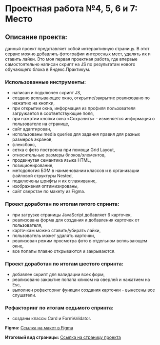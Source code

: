 # Проектная работа №4, 5, 6 и 7: Место

## Описание проекта:
данный проект представляет собой интерактивную страницу. В этот сервис можно добавлять фотографии интересных мест, удалять их и ставить лайки.
Это моя первая проектная работа, где впервые самостоятельно написан скрипт на JS по результатам нового обучающего блока в Яндекс.Практикум.

### Использованные инструменты:
* написан и подключен скрипт JS,
* создано всплывающее окно, открытие/закрытие реализовано по нажатию на кнопки,
* при открытии окна, информация из профиля пользователя загружается в соответствующие поля,
* при нажатии кнопки окна «Сохранить» - изменяется информация о пользователе на странице,
* сайт адаптирован,
* использованы media queries для задания правил для разных размеров экранов,
* флексбокс,
* сетка с фото построена при помощи Grid Layout,
* относительные размеры блоков/элементов,
* продвинутая семантика языка HTML,
* позиционирование,
* методология БЭМ в наименовании классов и в организации файловой структуры Nested,
* подключены шрифты и их сглаживание,
* изображения оптимизированы,
* сайт сверстан по макету из Figma.

### Проект доработан по итогам пятого спринта:
* при загрузке страницы JavaScript  добавляет 6 карточек,
* реализована форма для создания и добавления карточек от пользователя,
* карточкам можно ставить/убирать лайки,
* пользователь может удалять карточки,
* реализован режим просмотра фото в отдельном всплывающем окне,
* все попапы плавно открываются и закрываются.

### Проект доработан по итогам шестого спринта:
* добавлен скрипт для валидации всех форм,
* реализовано закрытие попапа кликом на оверлей и нажатием на Esc,
* выполнен рефакторинг функции создания карточки - вынесены все слушатели.

### Рефакторинг по итогам седьмого спринта:
* созданы классы Card и FormValidator.

**Figma:** [Ссылка на макет в Figma](https://www.figma.com/file/StZjf8HnoeLdiXS7dYrLAh/JavaScript.-Sprint-4)

**Итоговый вид страницы:** [Ссылка на страницу проекта](https://aleksandra-shevchenko.github.io/mesto/)
